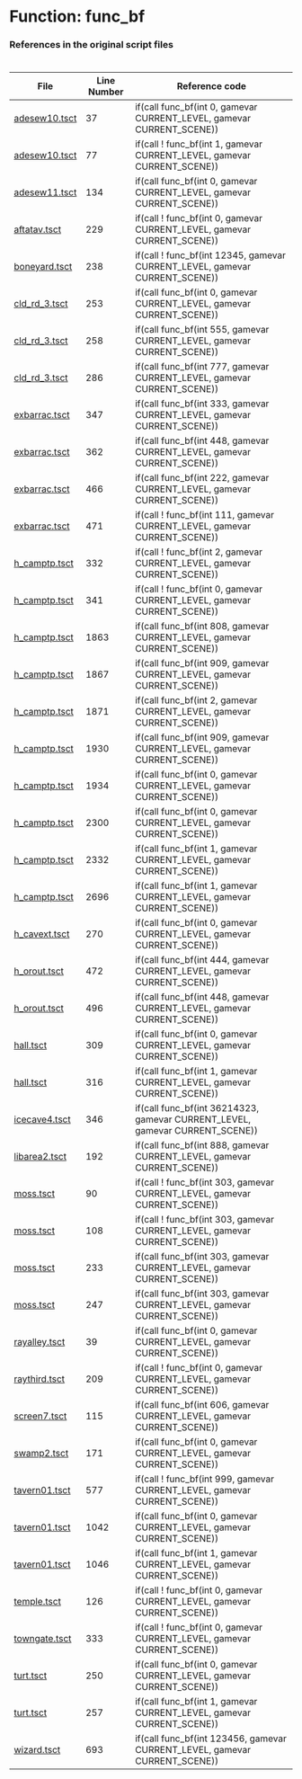 # Function: func_bf 
### References in the original script files

#

| File | Line Number | Reference code |
| --- | --- | --- |
| [adesew10.tsct](../../../out/adesew10.tsct#L37) | 37 | if(call func_bf(int 0, gamevar CURRENT_LEVEL, gamevar CURRENT_SCENE)) |
| [adesew10.tsct](../../../out/adesew10.tsct#L77) | 77 | if(call ! func_bf(int 1, gamevar CURRENT_LEVEL, gamevar CURRENT_SCENE)) |
| [adesew11.tsct](../../../out/adesew11.tsct#L134) | 134 | if(call func_bf(int 0, gamevar CURRENT_LEVEL, gamevar CURRENT_SCENE)) |
| [aftatav.tsct](../../../out/aftatav.tsct#L229) | 229 | if(call ! func_bf(int 0, gamevar CURRENT_LEVEL, gamevar CURRENT_SCENE)) |
| [boneyard.tsct](../../../out/boneyard.tsct#L238) | 238 | if(call ! func_bf(int 12345, gamevar CURRENT_LEVEL, gamevar CURRENT_SCENE)) |
| [cld_rd_3.tsct](../../../out/cld_rd_3.tsct#L253) | 253 | if(call func_bf(int 0, gamevar CURRENT_LEVEL, gamevar CURRENT_SCENE)) |
| [cld_rd_3.tsct](../../../out/cld_rd_3.tsct#L258) | 258 | if(call func_bf(int 555, gamevar CURRENT_LEVEL, gamevar CURRENT_SCENE)) |
| [cld_rd_3.tsct](../../../out/cld_rd_3.tsct#L286) | 286 | if(call func_bf(int 777, gamevar CURRENT_LEVEL, gamevar CURRENT_SCENE)) |
| [exbarrac.tsct](../../../out/exbarrac.tsct#L347) | 347 | if(call func_bf(int 333, gamevar CURRENT_LEVEL, gamevar CURRENT_SCENE)) |
| [exbarrac.tsct](../../../out/exbarrac.tsct#L362) | 362 | if(call func_bf(int 448, gamevar CURRENT_LEVEL, gamevar CURRENT_SCENE)) |
| [exbarrac.tsct](../../../out/exbarrac.tsct#L466) | 466 | if(call func_bf(int 222, gamevar CURRENT_LEVEL, gamevar CURRENT_SCENE)) |
| [exbarrac.tsct](../../../out/exbarrac.tsct#L471) | 471 | if(call ! func_bf(int 111, gamevar CURRENT_LEVEL, gamevar CURRENT_SCENE)) |
| [h_camptp.tsct](../../../out/h_camptp.tsct#L332) | 332 | if(call ! func_bf(int 2, gamevar CURRENT_LEVEL, gamevar CURRENT_SCENE)) |
| [h_camptp.tsct](../../../out/h_camptp.tsct#L341) | 341 | if(call ! func_bf(int 0, gamevar CURRENT_LEVEL, gamevar CURRENT_SCENE)) |
| [h_camptp.tsct](../../../out/h_camptp.tsct#L1863) | 1863 | if(call func_bf(int 808, gamevar CURRENT_LEVEL, gamevar CURRENT_SCENE)) |
| [h_camptp.tsct](../../../out/h_camptp.tsct#L1867) | 1867 | if(call func_bf(int 909, gamevar CURRENT_LEVEL, gamevar CURRENT_SCENE)) |
| [h_camptp.tsct](../../../out/h_camptp.tsct#L1871) | 1871 | if(call func_bf(int 2, gamevar CURRENT_LEVEL, gamevar CURRENT_SCENE)) |
| [h_camptp.tsct](../../../out/h_camptp.tsct#L1930) | 1930 | if(call func_bf(int 909, gamevar CURRENT_LEVEL, gamevar CURRENT_SCENE)) |
| [h_camptp.tsct](../../../out/h_camptp.tsct#L1934) | 1934 | if(call func_bf(int 0, gamevar CURRENT_LEVEL, gamevar CURRENT_SCENE)) |
| [h_camptp.tsct](../../../out/h_camptp.tsct#L2300) | 2300 | if(call func_bf(int 0, gamevar CURRENT_LEVEL, gamevar CURRENT_SCENE)) |
| [h_camptp.tsct](../../../out/h_camptp.tsct#L2332) | 2332 | if(call func_bf(int 1, gamevar CURRENT_LEVEL, gamevar CURRENT_SCENE)) |
| [h_camptp.tsct](../../../out/h_camptp.tsct#L2696) | 2696 | if(call func_bf(int 1, gamevar CURRENT_LEVEL, gamevar CURRENT_SCENE)) |
| [h_cavext.tsct](../../../out/h_cavext.tsct#L270) | 270 | if(call func_bf(int 0, gamevar CURRENT_LEVEL, gamevar CURRENT_SCENE)) |
| [h_orout.tsct](../../../out/h_orout.tsct#L472) | 472 | if(call func_bf(int 444, gamevar CURRENT_LEVEL, gamevar CURRENT_SCENE)) |
| [h_orout.tsct](../../../out/h_orout.tsct#L496) | 496 | if(call func_bf(int 448, gamevar CURRENT_LEVEL, gamevar CURRENT_SCENE)) |
| [hall.tsct](../../../out/hall.tsct#L309) | 309 | if(call func_bf(int 0, gamevar CURRENT_LEVEL, gamevar CURRENT_SCENE)) |
| [hall.tsct](../../../out/hall.tsct#L316) | 316 | if(call func_bf(int 1, gamevar CURRENT_LEVEL, gamevar CURRENT_SCENE)) |
| [icecave4.tsct](../../../out/icecave4.tsct#L346) | 346 | if(call func_bf(int 36214323, gamevar CURRENT_LEVEL, gamevar CURRENT_SCENE)) |
| [libarea2.tsct](../../../out/libarea2.tsct#L192) | 192 | if(call func_bf(int 888, gamevar CURRENT_LEVEL, gamevar CURRENT_SCENE)) |
| [moss.tsct](../../../out/moss.tsct#L90) | 90 | if(call ! func_bf(int 303, gamevar CURRENT_LEVEL, gamevar CURRENT_SCENE)) |
| [moss.tsct](../../../out/moss.tsct#L108) | 108 | if(call ! func_bf(int 303, gamevar CURRENT_LEVEL, gamevar CURRENT_SCENE)) |
| [moss.tsct](../../../out/moss.tsct#L233) | 233 | if(call func_bf(int 303, gamevar CURRENT_LEVEL, gamevar CURRENT_SCENE)) |
| [moss.tsct](../../../out/moss.tsct#L247) | 247 | if(call func_bf(int 303, gamevar CURRENT_LEVEL, gamevar CURRENT_SCENE)) |
| [rayalley.tsct](../../../out/rayalley.tsct#L39) | 39 | if(call func_bf(int 0, gamevar CURRENT_LEVEL, gamevar CURRENT_SCENE)) |
| [raythird.tsct](../../../out/raythird.tsct#L209) | 209 | if(call ! func_bf(int 0, gamevar CURRENT_LEVEL, gamevar CURRENT_SCENE)) |
| [screen7.tsct](../../../out/screen7.tsct#L115) | 115 | if(call func_bf(int 606, gamevar CURRENT_LEVEL, gamevar CURRENT_SCENE)) |
| [swamp2.tsct](../../../out/swamp2.tsct#L171) | 171 | if(call func_bf(int 0, gamevar CURRENT_LEVEL, gamevar CURRENT_SCENE)) |
| [tavern01.tsct](../../../out/tavern01.tsct#L577) | 577 | if(call ! func_bf(int 999, gamevar CURRENT_LEVEL, gamevar CURRENT_SCENE)) |
| [tavern01.tsct](../../../out/tavern01.tsct#L1042) | 1042 | if(call func_bf(int 0, gamevar CURRENT_LEVEL, gamevar CURRENT_SCENE)) |
| [tavern01.tsct](../../../out/tavern01.tsct#L1046) | 1046 | if(call func_bf(int 1, gamevar CURRENT_LEVEL, gamevar CURRENT_SCENE)) |
| [temple.tsct](../../../out/temple.tsct#L126) | 126 | if(call ! func_bf(int 0, gamevar CURRENT_LEVEL, gamevar CURRENT_SCENE)) |
| [towngate.tsct](../../../out/towngate.tsct#L333) | 333 | if(call ! func_bf(int 0, gamevar CURRENT_LEVEL, gamevar CURRENT_SCENE)) |
| [turt.tsct](../../../out/turt.tsct#L250) | 250 | if(call func_bf(int 0, gamevar CURRENT_LEVEL, gamevar CURRENT_SCENE)) |
| [turt.tsct](../../../out/turt.tsct#L257) | 257 | if(call func_bf(int 1, gamevar CURRENT_LEVEL, gamevar CURRENT_SCENE)) |
| [wizard.tsct](../../../out/wizard.tsct#L693) | 693 | if(call func_bf(int 123456, gamevar CURRENT_LEVEL, gamevar CURRENT_SCENE)) |
